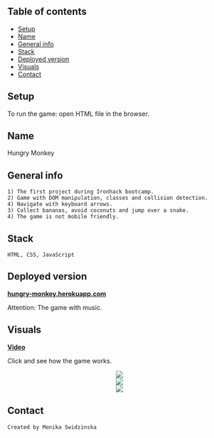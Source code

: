 ## Table of contents
* [Setup](#setup)
* [Name](#name)
* [General info](#general-info)
* [Stack](#stack)
* [Deployed version](#deployed-version)
* [Visuals](#visuals)
* [Contact](#contact)

## Setup
To run the game: open HTML file in the browser.
## Name
Hungry Monkey
## General info
    1) The first project during Ironhack bootcamp.
    2) Game with DOM manipulation, classes and collision detection. 
    4) Navigate with keyboard arrows.
    3) Collect bananas, avoid coconuts and jump over a snake.
    4) The game is not mobile friendly.
## Stack    
    HTML, CSS, JavaScript
## Deployed version
<a href="https://hungry-monkey.herokuapp.com/"><b>hungry-monkey.herokuapp.com</b></a>

Attention: The game with music.
## Visuals
<a href="https://youtu.be/UilWfBuWXoE"><b>Video</b></a>

Click and see how the game works.

<div style="display: flex; justify-content: center">
<img src="https://res.cloudinary.com/mokaweb/image/upload/c_scale,w_800/v1589967653/HungryMonkey/1_mpwwdv.png" />
</div>

<div style="display: flex; justify-content: center">
<img src="https://res.cloudinary.com/mokaweb/image/upload/c_scale,w_800/v1589967695/HungryMonkey/2_qdb4vy.png" />
</div>

<div style="display: flex; justify-content: center">
<img src="https://res.cloudinary.com/mokaweb/image/upload/c_scale,w_800/v1589967706/HungryMonkey/3_a2ete3.png" />
</div>

## Contact
    Created by Monika Swidzinska
